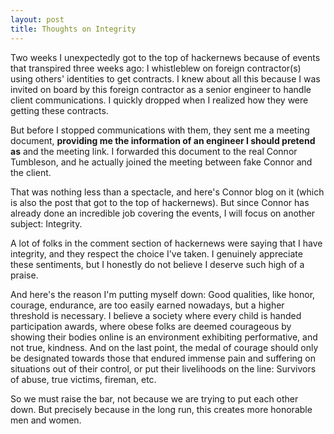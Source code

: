 ```yaml
---
layout: post
title: Thoughts on Integrity
---
```


Two weeks I unexpectedly got to the top of hackernews because of events that transpired three weeks ago: I whistleblew on foreign contractor(s) using others' identities to get contracts. I knew about all this because I was invited on board by this foreign contractor as a senior engineer to handle client communications. I quickly dropped when I realized how they were getting these contracts.

But before I stopped communications with them, they sent me a meeting document, **providing me the information of an engineer I should pretend as** and the meeting link. I forwarded this document to the real Connor Tumbleson, and he actually joined the meeting between fake Connor and the client.

That was nothing less than a spectacle, and here's Connor blog on it (which is also the post that got to the top of hackernews). But since Connor has already done an incredible job covering the events, I will focus on another subject: Integrity.

A lot of folks in the comment section of hackernews were saying that I have integrity, and they respect the choice I've taken. I genuinely appreciate these sentiments, but I honestly do not believe I deserve such high of a praise.

And here's the reason I'm putting myself down: Good qualities, like honor, courage, endurance, are too easily earned nowadays, but a higher threshold is necessary. I believe a society where every child is handed participation awards, where obese folks are deemed courageous by showing their bodies online is an environment exhibiting performative, and not true, kindness. And on the last point, the medal of courage should only be designated towards those that endured immense pain and suffering on situations out of their control, or put their livelihoods on the line: Survivors of abuse, true victims, fireman, etc.

So we must raise the bar, not because we are trying to put each other down. But precisely because in the long run, this creates more honorable men and women.

